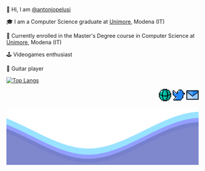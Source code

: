 <p>   👋 Hi, I am  <a href="https://github.com/antoniopelusi">@antoniopelusi</a></p>

<p>   🎓 I am a Computer Science graduate at <a href="https://www.unimore.it/">Unimore</a>, Modena (IT)</p>

<p>   🌱 Currently enrolled in the Master's Degree course in Computer Science at <a href="https://www.unimore.it/">Unimore</a>, Modena (IT)</p>

<p>   🕹️ Videogames enthusiast</p>

<p>   🎸 Guitar player</p>

[![Top Langs](https://github-readme-stats.vercel.app/api/top-langs/?username=antoniopelusi&layout=compact)](https://github.com/antoniopelusi/github-readme-stats)

<p align="right">
<a href= "https://www.antoniopelusi.com"><img src="/resources/website.png"/></a>
<a href= "https://twitter.com/antopelusi"><img src="/resources/twitter.png"/></a>
<a href= "mailto:antoniopelusi2000@gmail.com"><img src="/resources/email.png"/></a>
</p>

<img src="/resources/waves.svg" width="100%" height="150">
